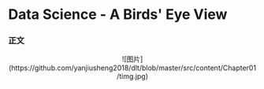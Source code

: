# Data Science - A Birds' Eye View  

### 正文
<div align=center>![图片](https://github.com/yanjiusheng2018/dlt/blob/master/src/content/Chapter01/timg.jpg)
